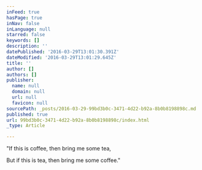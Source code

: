 ```yaml
---
inFeed: true
hasPage: true
inNav: false
inLanguage: null
starred: false
keywords: []
description: ''
datePublished: '2016-03-29T13:01:30.391Z'
dateModified: '2016-03-29T13:01:29.645Z'
title: ''
author: []
authors: []
publisher:
  name: null
  domain: null
  url: null
  favicon: null
sourcePath: _posts/2016-03-29-99bd3b0c-3471-4d22-b92a-8b0b8198898c.md
published: true
url: 99bd3b0c-3471-4d22-b92a-8b0b8198898c/index.html
_type: Article

---
```

"If this is coffee, then bring me some tea,

But if this is tea, then bring me some coffee."